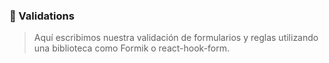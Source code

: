 ### **📁 Validations**

> Aquí escribimos nuestra validación de formularios y reglas utilizando una biblioteca como Formik o react-hook-form.
